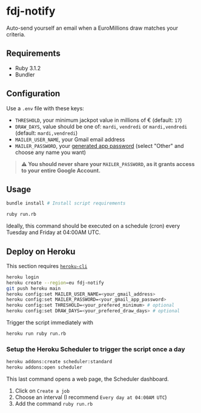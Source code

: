 # fdj-notify

Auto-send yourself an email when a EuroMillions draw matches your criteria.

## Requirements

- Ruby 3.1.2
- Bundler

## Configuration

Use a `.env` file with these keys:
- `THRESHOLD`, your minimum jackpot value in millions of € (default: `17`)
- `DRAW_DAYS`, value should be one of: `mardi`, `vendredi` or `mardi,vendredi` (default: `mardi,vendredi`)
- `MAILER_USER_NAME`, your Gmail email address
- `MAILER_PASSWORD`, your [generated app password](https://myaccount.google.com/apppasswords) (select "Other" and choose any name you want)

> **⚠️ You should never share your `MAILER_PASSWORD`, as it grants access to your entire Google Account.**

## Usage

``` sh
bundle install # Install script requirements
```

``` sh
ruby run.rb
```

Ideally, this command should be executed on a schedule (cron) every Tuesday and Friday at 04:00AM UTC.

## Deploy on Heroku

This section requires [`heroku-cli`](https://devcenter.heroku.com/articles/heroku-cli)

``` sh
heroku login
heroku create --region=eu fdj-notify
git push heroku main
heroku config:set MAILER_USER_NAME=<your_gmail_address>
heroku config:set MAILER_PASSWORD=<your_gmail_app_password>
heroku config:set THRESHOLD=<your_prefered_minimum> # optional
heroku config:set DRAW_DAYS=<your_prefered_draw_days> # optional
```

Trigger the script immediately with
``` sh
heroku run ruby run.rb
```

### Setup the Heroku Scheduler to trigger the script once a day

``` sh
heroku addons:create scheduler:standard
heroku addons:open scheduler
```

This last command opens a web page, the Scheduler dashboard.
1. Click on `Create a job`
2. Choose an interval (I recommend `Every day at 04:00AM UTC`)
3. Add the command `ruby run.rb`
